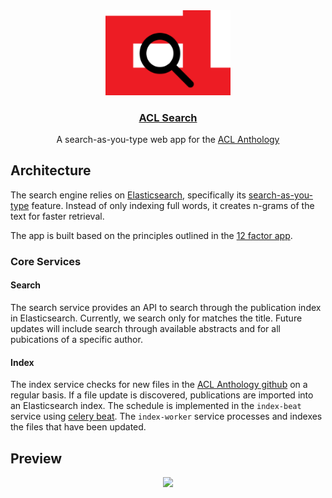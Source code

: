 
<div align="center">
<img src="imgs/aclsearch.png" width="200"/>
<h3><a href="https://aclsear.ch" target="_blank">ACL Search</a></h3>
<p>A search-as-you-type web app for the <a href="https://aclanthology.org" target="_blank">ACL Anthology</a></p>
</div>


## Architecture
The search engine relies on [Elasticsearch](https://www.elastic.co/), specifically its [search-as-you-type](https://www.elastic.co/guide/en/elasticsearch/reference/current/search-as-you-type.html) feature. Instead of only indexing full words, it creates n-grams of the text for faster retrieval.

The app is built based on the principles outlined in the [12 factor app](https://12factor.net/).

### Core Services
#### Search
The search service provides an API to search through the publication index in Elasticsearch. Currently, we search only for matches the title. Future updates will include search through available abstracts and for all pubications of a specific author.
#### Index
The index service checks for new files in the [ACL Anthology github](https://github.com/acl-org/acl-anthology/tree/master/data/xml) on a regular basis. If a file update is discovered, publications are imported into an Elasticsearch index. The schedule is implemented in the `index-beat` service using [celery beat](https://docs.celeryq.dev/en/stable/userguide/periodic-tasks.html#periodic-tasks). The `index-worker` service processes and indexes the files that have been updated.



## Preview
<div align="center">
<img src="https://user-images.githubusercontent.com/11020443/190440903-1edf81a0-b796-4582-8b02-c412f8056f80.gif" width="768"/>
</div>

